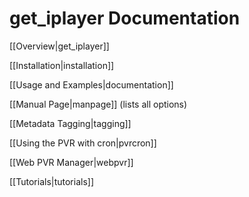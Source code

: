 # get_iplayer Documentation

[[Overview|get_iplayer]]

[[Installation|installation]]

[[Usage and Examples|documentation]]

[[Manual Page|manpage]] (lists all options)

[[Metadata Tagging|tagging]]

[[Using the PVR with cron|pvrcron]]

[[Web PVR Manager|webpvr]]

[[Tutorials|tutorials]]

